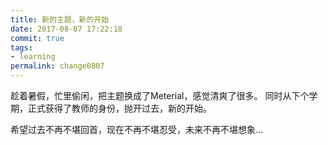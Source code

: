 ```yaml
---
title: 新的主题，新的开始
date: 2017-08-07 17:22:18
commit: true
tags:
- learning
permalink: change0807
---
```


趁着暑假，忙里偷闲，把主题换成了Meterial，感觉清爽了很多。
同时从下个学期，正式获得了教师的身份，抛开过去，新的开始。

希望过去不再不堪回首，现在不再不堪忍受，未来不再不堪想象...
